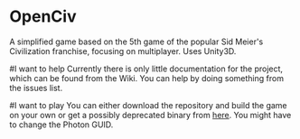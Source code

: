 OpenCiv
=======

A simplified game based on the 5th game of the popular Sid Meier's Civilization franchise, focusing on multiplayer. Uses Unity3D.

#I want to help
Currently there is only little documentation for the project, which can be found from the Wiki. You can help by doing something from the issues list.

#I want to play
You can either download the repository and build the game on your own or get a possibly deprecated binary from [here]([https://drive.google.com/folderview?id=0BzlTikVNZz2ZMVc0SWdlRE40Zlk&usp=docslist_api#]). You might have to change the Photon GUID.
